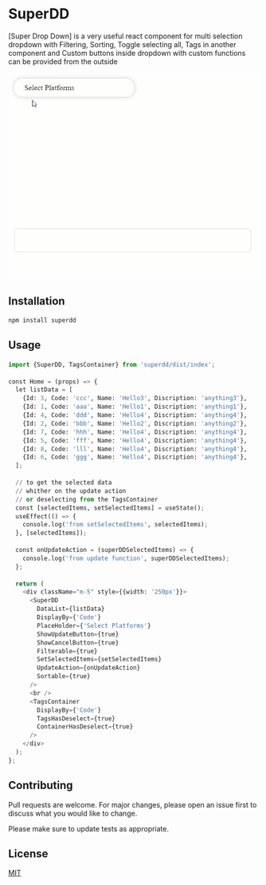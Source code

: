 # SuperDD

[Super Drop Down] is a very useful react component for multi selection dropdown 
with Filtering, Sorting,
Toggle selecting all, Tags in another component 
and Custom buttons inside dropdown with custom functions can be provided from the outside 

![Alt Text](src/ReadMe/supperdd.gif)

## Installation

```bash
npm install superdd
```

## Usage

```python
import {SuperDD, TagsContainer} from 'superdd/dist/index';

const Home = (props) => {
  let listData = [
    {Id: 3, Code: 'ccc', Name: 'Hello3', Discription: 'anything3'},
    {Id: 1, Code: 'aaa', Name: 'Hello1', Discription: 'anything1'},
    {Id: 4, Code: 'ddd', Name: 'Hello4', Discription: 'anything4'},
    {Id: 2, Code: 'bbb', Name: 'Hello2', Discription: 'anything2'},
    {Id: 7, Code: 'hhh', Name: 'Hello4', Discription: 'anything4'},
    {Id: 5, Code: 'fff', Name: 'Hello4', Discription: 'anything4'},
    {Id: 8, Code: 'lll', Name: 'Hello4', Discription: 'anything4'},
    {Id: 6, Code: 'ggg', Name: 'Hello4', Discription: 'anything4'},
  ];

  // to get the selected data
  // whither on the update action
  // or deselecting from the TagsContainer
  const [selectedItems, setSelectedItems] = useState();
  useEffect(() => {
    console.log('from setSelectedItems', selectedItems);
  }, [selectedItems]);

  const onUpdateAction = (superDDSelectedItems) => {
    console.log('from update function', superDDSelectedItems);
  };

  return (
    <div className="m-5" style={{width: '250px'}}>
      <SuperDD
        DataList={listData}
        DisplayBy={'Code'}
        PlaceHolder={'Select Platforms'}
        ShowUpdateButton={true}
        ShowCancelButton={true}
        Filterable={true}
        SetSelectedItems={setSelectedItems}
        UpdateAction={onUpdateAction}
        Sortable={true}
      />
      <br />
      <TagsContainer
        DisplayBy={'Code'}
        TagsHasDeselect={true}
        ContainerHasDeselect={true}
      />
    </div>
  );
};

```

## Contributing

Pull requests are welcome. For major changes, please open an issue first to discuss what you would like to change.

Please make sure to update tests as appropriate.

## License

[MIT](https://choosealicense.com/licenses/mit/)
